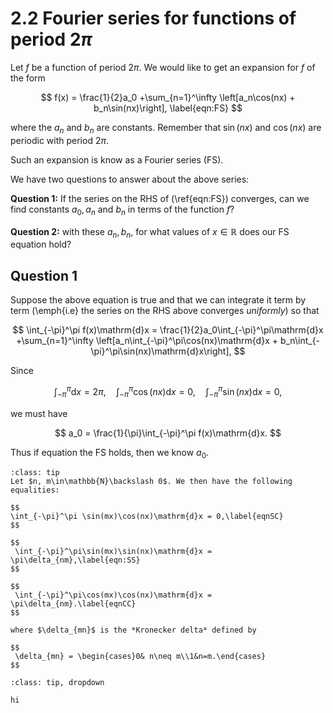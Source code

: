 # 2.2 Fourier series for functions of period $2\pi$

Let $f$ be a function of period $2\pi$. We would like to get an expansion for $f$ of the form

$$
 f(x) = \frac{1}{2}a_0 +\sum_{n=1}^\infty \left[a_n\cos(nx) + b_n\sin(nx)\right],
 \label{eqn:FS}
$$

where the $a_n$ and $b_n$ are constants. Remember that $\sin(nx)$ and $\cos(nx)$ are periodic with period $2\pi$. 

Such an expansion is know as a Fourier series (FS).

We have two questions to answer about the above series:

**Question 1:** If the series on the RHS of (\ref{eqn:FS}) converges, can we find constants $a_0, a_n$ and $b_n$ in terms of the function $f$?

**Question 2:** with these $a_n, b_n$, for what values of $x\in\mathbb{R}$ does our FS equation hold?

## Question 1

Suppose the above equation is true and that we can integrate it term by term (\emph{i.e} the series on the RHS above converges *uniformly*) so that

$$
\int_{-\pi}^\pi f(x)\mathrm{d}x = \frac{1}{2}a_0\int_{-\pi}^\pi\mathrm{d}x +\sum_{n=1}^\infty \left[a_n\int_{-\pi}^\pi\cos(nx)\mathrm{d}x + b_n\int_{-\pi}^\pi\sin(nx)\mathrm{d}x\right],
$$

Since 

$$
\int_{-\pi}^\pi \mathrm{d}x = 2\pi, \quad \int_{-\pi}^\pi \cos(nx)\mathrm{d}x = 0, \quad \int_{-\pi}^\pi\sin(nx)\mathrm{d}x=0,
$$

we must have

$$
a_0 = \frac{1}{\pi}\int_{-\pi}^\pi f(x)\mathrm{d}x.
$$

Thus if equation the FS holds, then we know $a_0$.

```{admonition} Lemma 2.1
:class: tip
Let $n, m\in\mathbb{N}\backslash 0$. We then have the following equalities:

$$
\int_{-\pi}^\pi \sin(mx)\cos(nx)\mathrm{d}x = 0,\label{eqnSC}
$$

$$
 \int_{-\pi}^\pi\sin(mx)\sin(nx)\mathrm{d}x = \pi\delta_{nm},\label{eqn:SS}
$$

$$
 \int_{-\pi}^\pi\cos(mx)\cos(nx)\mathrm{d}x = \pi\delta_{nm}.\label{eqnCC}
$$

where $\delta_{mn}$ is the *Kronecker delta* defined by

$$
 \delta_{mn} = \begin{cases}0& n\neq m\\1&n=m.\end{cases}
$$
```
```{admonition} Proof
:class: tip, dropdown

hi

```